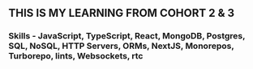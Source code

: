 ## THIS IS MY LEARNING FROM COHORT 2 & 3

### Skills - JavaScript, TypeScript, React, MongoDB, Postgres, SQL, NoSQL, HTTP Servers, ORMs, NextJS, Monorepos, Turborepo, lints, Websockets, rtc
